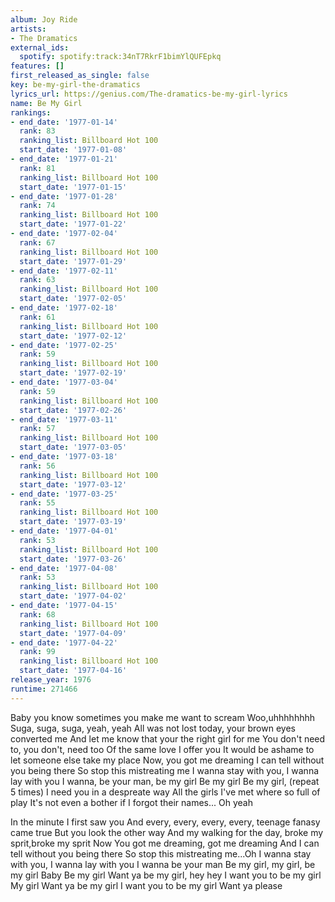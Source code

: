 ```yaml
---
album: Joy Ride
artists:
- The Dramatics
external_ids:
  spotify: spotify:track:34nT7RkrF1bimYlQUFEpkq
features: []
first_released_as_single: false
key: be-my-girl-the-dramatics
lyrics_url: https://genius.com/The-dramatics-be-my-girl-lyrics
name: Be My Girl
rankings:
- end_date: '1977-01-14'
  rank: 83
  ranking_list: Billboard Hot 100
  start_date: '1977-01-08'
- end_date: '1977-01-21'
  rank: 81
  ranking_list: Billboard Hot 100
  start_date: '1977-01-15'
- end_date: '1977-01-28'
  rank: 74
  ranking_list: Billboard Hot 100
  start_date: '1977-01-22'
- end_date: '1977-02-04'
  rank: 67
  ranking_list: Billboard Hot 100
  start_date: '1977-01-29'
- end_date: '1977-02-11'
  rank: 63
  ranking_list: Billboard Hot 100
  start_date: '1977-02-05'
- end_date: '1977-02-18'
  rank: 61
  ranking_list: Billboard Hot 100
  start_date: '1977-02-12'
- end_date: '1977-02-25'
  rank: 59
  ranking_list: Billboard Hot 100
  start_date: '1977-02-19'
- end_date: '1977-03-04'
  rank: 59
  ranking_list: Billboard Hot 100
  start_date: '1977-02-26'
- end_date: '1977-03-11'
  rank: 57
  ranking_list: Billboard Hot 100
  start_date: '1977-03-05'
- end_date: '1977-03-18'
  rank: 56
  ranking_list: Billboard Hot 100
  start_date: '1977-03-12'
- end_date: '1977-03-25'
  rank: 55
  ranking_list: Billboard Hot 100
  start_date: '1977-03-19'
- end_date: '1977-04-01'
  rank: 53
  ranking_list: Billboard Hot 100
  start_date: '1977-03-26'
- end_date: '1977-04-08'
  rank: 53
  ranking_list: Billboard Hot 100
  start_date: '1977-04-02'
- end_date: '1977-04-15'
  rank: 68
  ranking_list: Billboard Hot 100
  start_date: '1977-04-09'
- end_date: '1977-04-22'
  rank: 99
  ranking_list: Billboard Hot 100
  start_date: '1977-04-16'
release_year: 1976
runtime: 271466
---
```

Baby you know sometimes you make me want to scream
Woo,uhhhhhhhh
Suga, suga, suga, yeah, yeah
All was not lost today, your brown eyes converted me
And let me know that your the right girl for me
You don't need to, you don't, need too
Of the same love I offer you
It would be ashame to let someone else take my place
Now, you got me dreaming
I can tell without you being there
So stop this mistreating me
I wanna stay with you, I wanna lay with you
I wanna, be your man, be my girl
Be my girl
Be my girl, (repeat 5 times)
I need you in a despreate way
All the girls I've met where so full of play
It's not even a bother if I forgot their names...
Oh yeah

In the minute I first saw you
And every, every, every, every, teenage fanasy came true
But you look the other way
And my walking for the day, broke my sprit,broke my sprit
Now
You got me dreaming, got me dreaming
And I can tell without you being there
So stop this mistreating me...Oh
I wanna stay with you, I wanna lay with you
I wanna be your man
Be my girl, my girl, be my girl
Baby
Be my girl
Want ya be my girl, hey hey
I want you to be my girl
My girl
Want ya be my girl
I want you to be my girl
Want ya please
